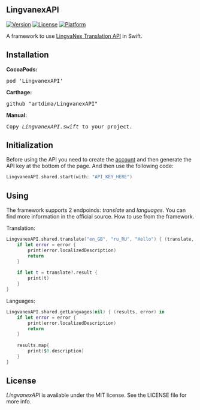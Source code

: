 ## LingvanexAPI

[![Version](https://img.shields.io/cocoapods/v/LingvanexAPI.svg?style=flat)](http://cocoadocs.org/artdima/LingvanexAPI)
[![License](https://img.shields.io/cocoapods/l/LingvanexAPI..svg?style=flat)](http://cocoadocs.org/artdima/LingvanexAPI)
[![Platform](https://img.shields.io/cocoapods/p/LingvanexAPI..svg?style=flat)](http://cocoadocs.org/artdima/LingvanexAPI)

A framework to use <a href="https://lingvanex.com/documentation-api/">LingvaNex Translation API</a> in Swift.


## Installation
<b>CocoaPods:</b>
<pre>
pod 'LingvanexAPI'
</pre>
<b>Carthage:</b>
<pre>
github "artdima/LingvanexAPI"
</pre>
<b>Manual:</b>
<pre>
Copy <i>LingvanexAPI.swift</i> to your project.
</pre>

## Initialization
Before using the API you need to create the <a href="https://lingvanex.com/account">account</a> and then generate the API key at the bottom of the page.
And then use the following code:
```swift
LingvanexAPI.shared.start(with: "API_KEY_HERE")
```

## Using

The framework supports 2 endpoinds: <i>translate</i> and <i>languages</i>. You can find more information in the official source. How to use from the framework.

Translation:
```swift
LingvanexAPI.shared.translate("en_GB", "ru_RU", "Hello") { (translate, error) in
    if let error = error {
        print(error.localizedDescription)
        return
    }
    
    if let t = translate?.result {
        print(t)
    }
}
```

Languages:
```swift
LingvanexAPI.shared.getLanguages(nil) { (results, error) in
    if let error = error {
        print(error.localizedDescription)
        return
    }
    
    results.map{
        print($0.description)
    }
}
```

## License

<i>LingvanexAPI</i> is available under the MIT license. See the LICENSE file for more info.
